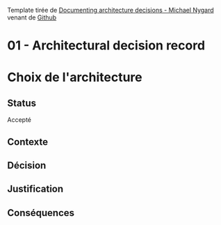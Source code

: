 Template tirée de [Documenting architecture decisions - Michael Nygard](http://thinkrelevance.com/blog/2011/11/15/documenting-architecture-decisions) venant de [Github](https://github.com/joelparkerhenderson/architecture-decision-record/tree/main/locales/en/templates/decision-record-template-by-michael-nygard) 
# 01 - Architectural decision record

# Choix de l'architecture 

## Status

Accepté

## Contexte

## Décision


## Justification

## Conséquences
